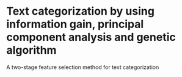 # Text categorization by using information gain, principal component analysis and genetic algorithm

A two-stage feature selection method for text categorization
